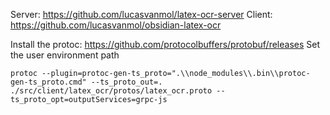 Server: https://github.com/lucasvanmol/latex-ocr-server
Client: https://github.com/lucasvanmol/obsidian-latex-ocr

Install the protoc: https://github.com/protocolbuffers/protobuf/releases
Set the user environment path

```
protoc --plugin=protoc-gen-ts_proto=".\\node_modules\\.bin\\protoc-gen-ts_proto.cmd" --ts_proto_out=. ./src/client/latex_ocr/protos/latex_ocr.proto --ts_proto_opt=outputServices=grpc-js
```
